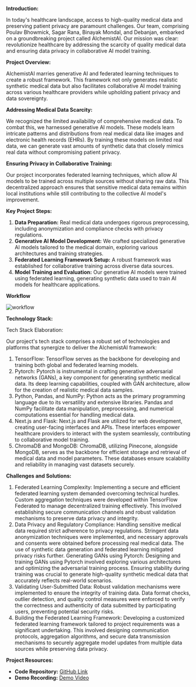 **Introduction:**

In today's healthcare landscape, access to high-quality medical data and preserving patient privacy are paramount challenges. Our team, comprising Poulav Bhowmick, Sagar Rana, Binayak Mondal, and Debanjan, embarked on a groundbreaking project called AlchemistAI. Our mission was clear: revolutionize healthcare by addressing the scarcity of quality medical data and ensuring data privacy in collaborative AI model training.

**Project Overview:**

AlchemistAI marries generative AI and federated learning techniques to create a robust framework. This framework not only generates realistic synthetic medical data but also facilitates collaborative AI model training across various healthcare providers while upholding patient privacy and data sovereignty.

**Addressing Medical Data Scarcity:**

We recognized the limited availability of comprehensive medical data. To combat this, we harnessed generative AI models. These models learn intricate patterns and distributions from real medical data like images and electronic health records (EHRs). By training these models on limited real data, we can generate vast amounts of synthetic data that closely mimics real data without compromising patient privacy.

**Ensuring Privacy in Collaborative Training:**

Our project incorporates federated learning techniques, which allow AI models to be trained across multiple sources without sharing raw data. This decentralized approach ensures that sensitive medical data remains within local institutions while still contributing to the collective AI model's improvement.

**Key Project Steps:**

1. **Data Preparation:** Real medical data undergoes rigorous preprocessing, including anonymization and compliance checks with privacy regulations.
2. **Generative AI Model Development:** We crafted specialized generative AI models tailored to the medical domain, exploring various architectures and training strategies.
3. **Federated Learning Framework Setup:** A robust framework was established for collaborative training across diverse data sources.
4. **Model Training and Evaluation:** Our generative AI models were trained using federated learning, generating synthetic data used to train AI models for healthcare applications.

**Workflow**

![workflow](https://github.com/PoulavBhowmick03/alchemistai/assets/133862694/993362da-4a02-49e4-940a-0904f04ee68a)

**Technology Stack:**

Tech Stack Elaboration:

Our project's tech stack comprises a robust set of technologies and platforms that synergize to deliver the AlchemistAI framework:

1. TensorFlow: TensorFlow serves as the backbone for developing and training both global and federated learning models.
2. Pytorch: Pytorch is instrumental in crafting generative adversarial networks (GANs), a key component for generating synthetic medical data. Its deep learning capabilities, coupled with GAN architecture, allow for the creation of realistic medical data samples.
3. Python, Pandas, and NumPy: Python acts as the primary programming language due to its versatility and extensive libraries. Pandas and NumPy facilitate data manipulation, preprocessing, and numerical computations essential for handling medical data.
4. Next.js and Flask: Next.js and Flask are utilized for web development, creating user-facing interfaces and APIs. These interfaces empower healthcare providers to interact with the system seamlessly, contributing to collaborative model training.
5. ChromaDB and MongoDB: ChromaDB, utilizing Pinecone, alongside MongoDB, serves as the backbone for efficient storage and retrieval of medical data and model parameters. These databases ensure scalability and reliability in managing vast datasets securely.

**Challenges and Solutions:**

1. Federated Learning Complexity: Implementing a secure and efficient federated learning system demanded overcoming technical hurdles. Custom aggregation techniques were developed within TensorFlow Federated to manage decentralized training effectively. This involved establishing secure communication channels and robust validation mechanisms to preserve data privacy and integrity.
2. Data Privacy and Regulatory Compliance: Handling sensitive medical data required strict adherence to privacy regulations. Stringent data anonymization techniques were implemented, and necessary approvals and consents were obtained before processing real medical data. The use of synthetic data generation and federated learning mitigated privacy risks further.
Generating GANs using Pytorch: Designing and training GANs using Pytorch involved exploring various architectures and optimizing the adversarial training process. Ensuring stability during training was crucial to generate high-quality synthetic medical data that accurately reflects real-world scenarios.
3. Validating User-Submitted Data: Robust validation mechanisms were implemented to ensure the integrity of training data. Data format checks, outlier detection, and quality control measures were enforced to verify the correctness and authenticity of data submitted by participating users, preventing potential security risks.
4. Building the Federated Learning Framework: Developing a customized federated learning framework tailored to project requirements was a significant undertaking. This involved designing communication protocols, aggregation algorithms, and secure data transmission mechanisms to securely aggregate model updates from multiple data sources while preserving data privacy.

**Project Resources:**

- **Code Repository:** [GitHub Link](https://github.com/PoulavBhowmick03/alchemistai)
- **Demo Recording:** [Demo Video](https://youtu.be/EQ_c0IiNsRI)
